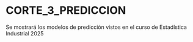 # CORTE_3_PREDICCION
Se mostrará los modelos de predicción vistos en el curso de Estadística Industrial 2025
